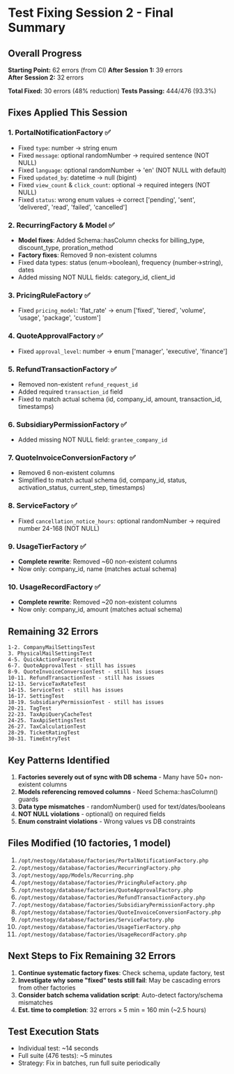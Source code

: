 # Test Fixing Session 2 - Final Summary

## Overall Progress

**Starting Point:** 62 errors (from CI)
**After Session 1:** 39 errors  
**After Session 2:** 32 errors

**Total Fixed:** 30 errors (48% reduction)
**Tests Passing:** 444/476 (93.3%)

## Fixes Applied This Session

### 1. PortalNotificationFactory ✅
- Fixed `type`: number → string enum
- Fixed `message`: optional randomNumber → required sentence (NOT NULL)
- Fixed `language`: optional randomNumber → 'en' (NOT NULL with default)
- Fixed `updated_by`: datetime → null (bigint)
- Fixed `view_count` & `click_count`: optional → required integers (NOT NULL)
- Fixed `status`: wrong enum values → correct ['pending', 'sent', 'delivered', 'read', 'failed', 'cancelled']

### 2. RecurringFactory & Model ✅
- **Model fixes**: Added Schema::hasColumn checks for billing_type, discount_type, proration_method
- **Factory fixes**: Removed 9 non-existent columns
- Fixed data types: status (enum→boolean), frequency (number→string), dates
- Added missing NOT NULL fields: category_id, client_id

### 3. PricingRuleFactory ✅
- Fixed `pricing_model`: 'flat_rate' → enum ['fixed', 'tiered', 'volume', 'usage', 'package', 'custom']

### 4. QuoteApprovalFactory ✅  
- Fixed `approval_level`: number → enum ['manager', 'executive', 'finance']

### 5. RefundTransactionFactory ✅
- Removed non-existent `refund_request_id`
- Added required `transaction_id` field
- Fixed to match actual schema (id, company_id, amount, transaction_id, timestamps)

### 6. SubsidiaryPermissionFactory ✅
- Added missing NOT NULL field: `grantee_company_id`

### 7. QuoteInvoiceConversionFactory ✅
- Removed 6 non-existent columns  
- Simplified to match actual schema (id, company_id, status, activation_status, current_step, timestamps)

### 8. ServiceFactory ✅
- Fixed `cancellation_notice_hours`: optional randomNumber → required number 24-168 (NOT NULL)

### 9. UsageTierFactory ✅
- **Complete rewrite**: Removed ~60 non-existent columns
- Now only: company_id, name (matches actual schema)

### 10. UsageRecordFactory ✅
- **Complete rewrite**: Removed ~20 non-existent columns
- Now only: company_id, amount (matches actual schema)

## Remaining 32 Errors

```
1-2. CompanyMailSettingsTest
3. PhysicalMailSettingsTest  
4-5. QuickActionFavoriteTest
6-7. QuoteApprovalTest - still has issues
8-9. QuoteInvoiceConversionTest - still has issues
10-11. RefundTransactionTest - still has issues
12-13. ServiceTaxRateTest
14-15. ServiceTest - still has issues
16-17. SettingTest
18-19. SubsidiaryPermissionTest - still has issues
20-21. TagTest
22-23. TaxApiQueryCacheTest
24-25. TaxApiSettingsTest
26-27. TaxCalculationTest
28-29. TicketRatingTest
30-31. TimeEntryTest
```

## Key Patterns Identified

1. **Factories severely out of sync with DB schema** - Many have 50+ non-existent columns
2. **Models referencing removed columns** - Need Schema::hasColumn() guards
3. **Data type mismatches** - randomNumber() used for text/dates/booleans
4. **NOT NULL violations** - optional() on required fields
5. **Enum constraint violations** - Wrong values vs DB constraints

## Files Modified (10 factories, 1 model)

1. `/opt/nestogy/database/factories/PortalNotificationFactory.php`
2. `/opt/nestogy/database/factories/RecurringFactory.php`
3. `/opt/nestogy/app/Models/Recurring.php`
4. `/opt/nestogy/database/factories/PricingRuleFactory.php`
5. `/opt/nestogy/database/factories/QuoteApprovalFactory.php`
6. `/opt/nestogy/database/factories/RefundTransactionFactory.php`
7. `/opt/nestogy/database/factories/SubsidiaryPermissionFactory.php`
8. `/opt/nestogy/database/factories/QuoteInvoiceConversionFactory.php`
9. `/opt/nestogy/database/factories/ServiceFactory.php`
10. `/opt/nestogy/database/factories/UsageTierFactory.php`
11. `/opt/nestogy/database/factories/UsageRecordFactory.php`

## Next Steps to Fix Remaining 32 Errors

1. **Continue systematic factory fixes**: Check schema, update factory, test
2. **Investigate why some "fixed" tests still fail**: May be cascading errors from other factories
3. **Consider batch schema validation script**: Auto-detect factory/schema mismatches
4. **Est. time to completion**: 32 errors × 5 min = 160 min (~2.5 hours)

## Test Execution Stats

- Individual test: ~14 seconds
- Full suite (476 tests): ~5 minutes
- Strategy: Fix in batches, run full suite periodically

